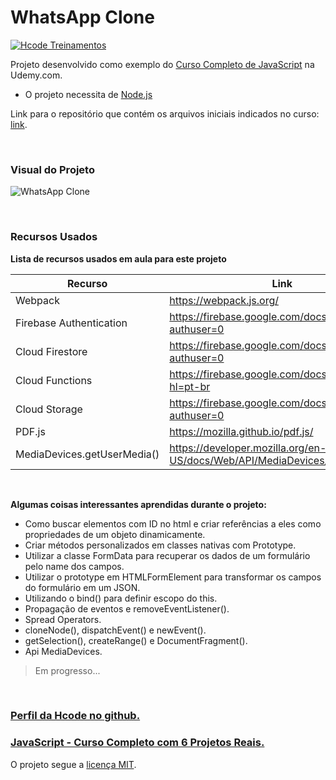 # WhatsApp Clone

[![Hcode Treinamentos](https://www.hcode.com.br/res/img/hcode-200x100.png)](https://www.hcode.com.br)

Projeto desenvolvido como exemplo do [Curso Completo de JavaScript](https://www.udemy.com/javascript-curso-completo/) na Udemy.com.

- O projeto necessita de [Node.js](https://nodejs.org/)


Link para o repositório que contém os arquivos iniciais indicados no curso: [link](https://github.com/hcodebr/curso-javascript-projeto-whatsapp-clone).

<br>

### Visual do Projeto
![WhatsApp Clone](https://firebasestorage.googleapis.com/v0/b/hcode-com-br.appspot.com/o/whatsapp.jpg?alt=media&token=5fc78e3b-4871-424f-abfa-b765f2515d0c)

<br>

### Recursos Usados

**Lista de recursos usados em aula para este projeto**

| Recurso | Link |
| ------ | ------ |
| Webpack | https://webpack.js.org/ |
| Firebase Authentication | https://firebase.google.com/docs/auth/?authuser=0 |
| Cloud Firestore | https://firebase.google.com/docs/firestore/?authuser=0 |
| Cloud Functions | https://firebase.google.com/docs/functions/?hl=pt-br |
| Cloud Storage | https://firebase.google.com/docs/storage/?authuser=0 |
| PDF.js | https://mozilla.github.io/pdf.js/ |
| MediaDevices.getUserMedia() | https://developer.mozilla.org/en-US/docs/Web/API/MediaDevices/getUserMedia |

<br>

**Algumas coisas interessantes aprendidas durante o projeto:**

- Como buscar elementos com ID no html e criar referências a eles como propriedades de um objeto dinamicamente.
- Criar métodos personalizados em classes nativas com Prototype.
- Utilizar a classe FormData para recuperar os dados de um formulário pelo name dos campos.
- Utilizar o prototype em HTMLFormElement para transformar os campos do formulário em um JSON.
- Utilizando o bind() para definir escopo do this.
- Propagação de eventos e removeEventListener().
- Spread Operators.
- cloneNode(), dispatchEvent() e newEvent().
- getSelection(), createRange() e DocumentFragment().
- Api MediaDevices.

> Em progresso...

<br>

### [Perfil da Hcode no github.](https://github.com/hcodebr)

### [JavaScript - Curso Completo com 6 Projetos Reais.](https://www.udemy.com/javascript-curso-completo/)

O projeto segue a [licença MIT](https://opensource.org/licenses/MIT).